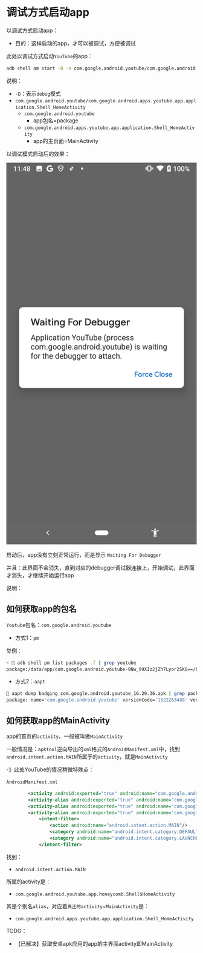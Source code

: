 # 调试方式启动app

以调试方式启动app：

* 目的：这样启动的app，才可以被调试，方便被调试

此处以调试方式启动`YouTube`的app：

```bash
adb shell am start -D -n com.google.android.youtube/com.google.android.apps.youtube.app.application.Shell_HomeActivity
```

说明：

* `-D`：表示`debug`模式
* `com.google.android.youtube/com.google.android.apps.youtube.app.application.Shell_HomeActivity`
  * `com.google.android.youtube`
    * app包名=package
  * `com.google.android.apps.youtube.app.application.Shell_HomeActivity`
    * app的主页面=MainActivity

以调试模式启动后的效果：

![debug_mode_app_waiting](../../../assets/img/debug_mode_app_waiting.png)

启动后，app没有立刻正常运行，而是显示 `Waiting For Debugger`

并且：此界面不会消失，直到对应的debugger调试器连接上，开始调试，此界面才消失，才继续开始运行app

说明：

## 如何获取app的包名

`Youtube`包名：`com.google.android.youtube`

* 方式1：`pm`

举例：

```bash
~  adb shell pm list packages -f | grep youtube
package:/data/app/com.google.android.youtube-9Nw_99XIz2jZh7Lyor2SKQ==/base.apk=com.google.android.youtube
```

* 方式2：`aapt`

```bash
 aapt dump badging com.google.android.youtube_16.29.36.apk | grep package
package: name='com.google.android.youtube' versionCode='1522263488' versionName='16.29.36' compileSdkVersion='31' compileSdkVersionCodename='12'
```

## 如何获取app的MainActivity

app的首页的`activity`，一般被叫做`MainActivity`

一般情况是：`apktool`逆向导出的`xml`格式的`AndroidManifest.xml`中，找到`android.intent.action.MAIN`所属于的`activity`，就是`MainActivity`

-》此处YouTube的情况稍微特殊点：

`AndroidManifest.xml`

```xml
        <activity android:exported="true" android:name="com.google.android.apps.youtube.app.application.Shell_HomeActivity" android:theme="@style/Theme.YouTube.Launcher"/>
        <activity-alias android:exported="true" android:name="com.google.android.youtube.HomeActivity" android:targetActivity="com.google.android.apps.youtube.app.application.Shell_HomeActivity"/>
        <activity-alias android:exported="true" android:name="com.google.android.youtube.app.application.Shell$HomeActivity" android:targetActivity="com.google.android.apps.youtube.app.application.Shell_HomeActivity"/>
        <activity-alias android:exported="true" android:name="com.google.android.youtube.app.honeycomb.Shell$HomeActivity" android:targetActivity="com.google.android.apps.youtube.app.application.Shell_HomeActivity">
            <intent-filter>
                <action android:name="android.intent.action.MAIN"/>
                <category android:name="android.intent.category.DEFAULT"/>
                <category android:name="android.intent.category.LAUNCHER"/>
            </intent-filter>
```

找到：

* `android.intent.action.MAIN`

所属的activity是：

* `com.google.android.youtube.app.honeycomb.Shell$HomeActivity`

其是个别名`alias`，对应着`真正的activity`=`MainActivity`是：

* `com.google.android.apps.youtube.app.application.Shell_HomeActivity`


TODO：

* 【已解决】获取安卓apk应用的app的主界面activity即MainActivity
